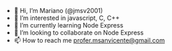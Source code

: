 - 👋 Hi, I’m Mariano (@jmsv2001)
- 👀 I’m interested in javascript, C, C++
- 🌱 I’m currently learning Node Express
- 💞️ I’m looking to collaborate on Node Express
- 📫 How to reach me profer.msanvicente@gmail.com

<!---
jmsv2001/jmsv2001 is a ✨ special ✨ repository because its `README.md` (this file) appears on your GitHub profile.
You can click the Preview link to take a look at your changes.
--->
